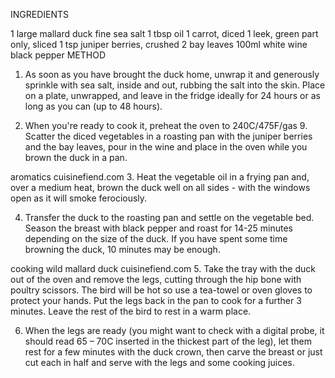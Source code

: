 INGREDIENTS

1 large mallard duck
fine sea salt
1 tbsp oil
1 carrot, diced
1 leek, green part only, sliced
1 tsp juniper berries, crushed
2 bay leaves
100ml white wine
black pepper
METHOD

1. As soon as you have brought the duck home, unwrap it and generously sprinkle with sea salt, inside and out, rubbing the salt into the skin. Place on a plate, unwrapped, and leave in the fridge ideally for 24 hours or as long as you can (up to 48 hours).

2. When you're ready to cook it, preheat the oven to 240C/475F/gas 9. Scatter the diced vegetables in a roasting pan with the juniper berries and the bay leaves, pour in the wine and place in the oven while you brown the duck in a pan.

aromatics cuisinefiend.com
3. Heat the vegetable oil in a frying pan and, over a medium heat, brown the duck well on all sides - with the windows open as it will smoke ferociously.

4. Transfer the duck to the roasting pan and settle on the vegetable bed. Season the breast with black pepper and roast for 14-25 minutes depending on the size of the duck. If you have spent some time browning the duck, 10 minutes may be enough.

cooking wild mallard duck cuisinefiend.com
5. Take the tray with the duck out of the oven and remove the legs, cutting through the hip bone with poultry scissors. The bird will be hot so use a tea-towel or oven gloves to protect your hands. Put the legs back in the pan to cook for a further 3 minutes. Leave the rest of the bird to rest in a warm place.

6. When the legs are ready (you might want to check with a digital probe, it should read 65 – 70C inserted in the thickest part of the leg), let them rest for a few minutes with the duck crown, then carve the breast or just cut each in half and serve with the legs and some cooking juices.
